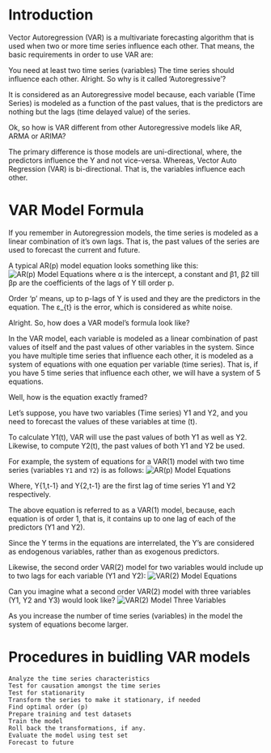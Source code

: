 # Introduction
Vector Autoregression (VAR) is a multivariate forecasting algorithm that is used when two or more time series influence each other.
That means, the basic requirements in order to use VAR are:

You need at least two time series (variables)
The time series should influence each other.
Alright. So why is it called ‘Autoregressive’?

It is considered as an Autoregressive model because, each variable (Time Series) is modeled as a function of the past values, that is the predictors are nothing but the lags (time delayed value) of the series.

Ok, so how is VAR different from other Autoregressive models like AR, ARMA or ARIMA?

The primary difference is those models are uni-directional, where, the predictors influence the Y and not vice-versa. Whereas, Vector Auto Regression (VAR) is bi-directional. That is, the variables influence each other.

# VAR Model Formula
If you remember in Autoregression models, the time series is modeled as a linear combination of it’s own lags. That is, the past values of the series are used to forecast the current and future.

A typical AR(p) model equation looks something like this:
    ![AR(p) Model Equations](https://www.machinelearningplus.com/wp-content/uploads/2019/07/Equation_ARp_Model-min.png)
where α is the intercept, a constant and β1, β2 till βp are the coefficients of the lags of Y till order p.

Order ‘p’ means, up to p-lags of Y is used and they are the predictors in the equation. The ε_{t} is the error, which is considered as white noise.

Alright. So, how does a VAR model’s formula look like?

In the VAR model, each variable is modeled as a linear combination of past values of itself and the past values of other variables in the system. Since you have multiple time series that influence each other, it is modeled as a system of equations with one equation per variable (time series).
That is, if you have 5 time series that influence each other, we will have a system of 5 equations.

Well, how is the equation exactly framed?

Let’s suppose, you have two variables (Time series) Y1 and Y2, and you need to forecast the values of these variables at time (t).

To calculate Y1(t), VAR will use the past values of both Y1 as well as Y2. Likewise, to compute Y2(t), the past values of both Y1 and Y2 be used.

For example, the system of equations for a VAR(1) model with two time series (variables `Y1` and `Y2`) is as follows:
    ![AR(p) Model Equations](https://www.machinelearningplus.com/wp-content/uploads/2019/07/Equation_VAR1_Model-min.png)

Where, Y{1,t-1} and Y{2,t-1} are the first lag of time series Y1 and Y2 respectively.

The above equation is referred to as a VAR(1) model, because, each equation is of order 1, that is, it contains up to one lag of each of the predictors (Y1 and Y2).

Since the Y terms in the equations are interrelated, the Y’s are considered as endogenous variables, rather than as exogenous predictors.

Likewise, the second order VAR(2) model for two variables would include up to two lags for each variable (Y1 and Y2):
    ![VAR(2) Model Equations](https://www.machinelearningplus.com/wp-content/uploads/2019/07/Equation_VAR2_Model-min.png)

Can you imagine what a second order VAR(2) model with three variables (Y1, Y2 and Y3) would look like?
    ![VAR(2) Model Three Variables](https://www.machinelearningplus.com/wp-content/uploads/2019/07/Equation_VAR2_Model_with_three_Ys-min.png)

As you increase the number of time series (variables) in the model the system of equations become larger.

# Procedures in buidling VAR models
    Analyze the time series characteristics
    Test for causation amongst the time series
    Test for stationarity
    Transform the series to make it stationary, if needed
    Find optimal order (p)
    Prepare training and test datasets
    Train the model
    Roll back the transformations, if any.
    Evaluate the model using test set
    Forecast to future
